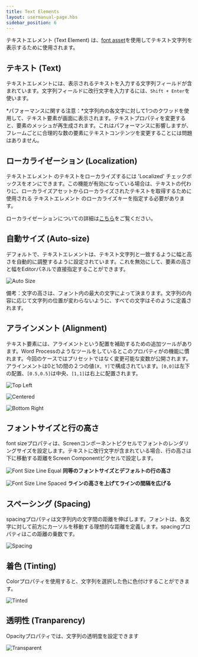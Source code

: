 ```yaml
---
title: Text Elements
layout: usermanual-page.hbs
sidebar_position: 6
---
```


テキストエレメント (Text Element) は、[font asset][1]を使用してテキスト文字列を表示するために使用されます。

## テキスト (Text)

テキストエレメントには、表示されるテキストを入力する文字列フィールドが含まれています。文字列フィールドに改行文字を入力するには、`Shift + Enter`を使います。

*パフォーマンスに関する注意：*文字列内の各文字に対して1つのクワッドを使用して、テキスト要素が画面に表示されます。テキストプロパティを変更すると、要素のメッシュが再生成されます。これはパフォーマンスに影響しますが、フレームごとに合理的な数の要素にテキストコンテンツを変更することには問題はありません。

## ローカライゼーション (Localization)

テキストエレメント のテキストをローカライズするには 'Localized' チェックボックスをオンにできます。この機能が有効になっている場合は、テキストの代わりに、ローカライズアセットからローカライズされたテキストを取得するために使用される テキストエレメント のローカライズキーを指定する必要があります。

ローカライゼーションについての詳細は[こちら][11]をご覧ください。

## 自動サイズ (Auto-size)

デフォルトで、テキストエレメントは、テキスト文字列と一致するように幅と高さを自動的に調整するように設定されています。これを無効にして、要素の高さと幅をEditorパネルで直接指定することができます。

![Auto Size][2]

備考：文字の高さは、フォント内の最大の文字によって決まります。文字列の内容に応じて文字列の位置が変わらないように、すべての文字はそのように定義されます。

## アラインメント (Alignment)

テキスト要素には、アライメントという配置を補助するための追加ツールがあります。Word Processのようなツールをしているとこのプロパティがの機能に慣れます。今回のケースではプリセットではなく変更可能な変数が公開されます。アラインメントは0と1の間の２つの値`[X, Y]`で構成されています。`[0,0]`は左下の配置、`[0.5,0.5]`は中央、`[1,1]`は右上に配置されます。

![Top Left][3]

![Centered][4]

![Bottom Right][5]

## フォントサイズと行の高さ

font sizeプロパティは、Screenコンポーネントピクセルでフォントのレンダリングサイズを設定します。テキストに改行文字が含まれている場合、行の高さは下に移動する距離をScreen Componentピクセルで設定します。

![Font Size Line Equal][6]
**同等のフォントサイズとデフォルトの行の高さ**

![Font Size Line Spaced][7]
**ラインの高さを上げてラインの間隔を広げる**

## スペーシング (Spacing)

spacingプロパティは文字列内の文字間の距離を伸ばします。フォントは、各文字に対して前方にカーソルを移動する理想的な距離を定義します。spacingプロパティはこの距離の乗数です。

![Spacing][8]

## 着色 (Tinting)

Colorプロパティを使用すると、文字列を選択した色に色付けすることができます。

![Tinted][9]

## 透明性 (Tranparency)

Opacityプロパティでは、文字列の透明度を設定できます

![Transparent][10]

[1]: /user-manual/assets/fonts
[2]: /images/user-manual/user-interface/text-element/auto-size.png
[3]: /images/user-manual/user-interface/text-element/alignment-bottom-left.png
[4]: /images/user-manual/user-interface/text-element/alignment-centered.png
[5]: /images/user-manual/user-interface/text-element/alignment-top-right.png
[6]: /images/user-manual/user-interface/text-element/font-line-equal.png
[7]: /images/user-manual/user-interface/text-element/font-line-spaced.png
[8]: /images/user-manual/user-interface/text-element/spacing.png
[9]: /images/user-manual/user-interface/text-element/tinted.png
[10]: /images/user-manual/user-interface/text-element/transparent.png
[11]: /user-manual/user-interface/localization
